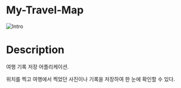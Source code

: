 # My-Travel-Map

![Intro](./image/intro.gif)

# Description

여행 기록 저장 어플리케이션.

위치를 찍고 여행에서 찍었던 사진이나 기록을 저장하여 한 눈에 확인할 수 있다.
